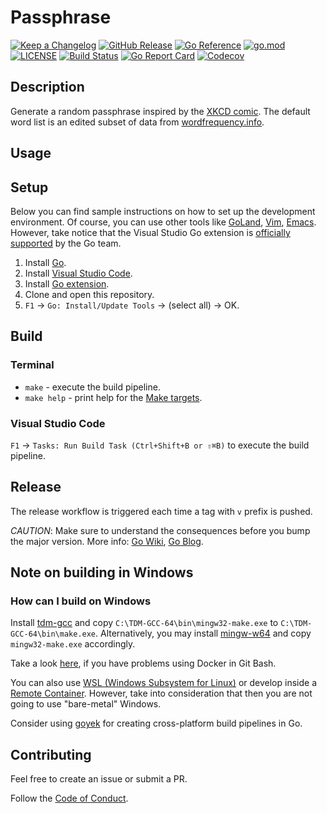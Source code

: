 # Passphrase

[![Keep a Changelog](https://img.shields.io/badge/changelog-Keep%20a%20Changelog-%23E05735)](CHANGELOG.md)
[![GitHub Release](https://img.shields.io/github/v/release/milligan22963/passphrase)](https://github.com/milligan22963/passphrase/releases)
[![Go Reference](https://pkg.go.dev/badge/github.com/asphaltbuffet/passphrase.svg)](https://pkg.go.dev/github.com/asphaltbuffet/passphrase)
[![go.mod](https://img.shields.io/github/go-mod/go-version/asphaltbuffet/passphrase)](go.mod)
[![LICENSE](https://img.shields.io/github/license/asphaltbuffet/passphrase)](LICENSE)
[![Build Status](https://img.shields.io/github/workflow/status/asphaltbuffet/passphrase/build)](https://github.com/asphaltbuffet/passphrase/actions?query=workflow%3Abuild+branch%3Amain)
[![Go Report Card](https://goreportcard.com/badge/github.com/asphaltbuffet/passphrase)](https://goreportcard.com/report/github.com/asphaltbuffet/passphrase)
[![Codecov](https://codecov.io/gh/asphaltbuffet/passphrase/branch/main/graph/badge.svg)](https://codecov.io/gh/asphaltbuffet/passphrase)

## Description

Generate a random passphrase inspired by the [XKCD comic](https://xkcd.com/936/). The default word list is an edited subset of data from [wordfrequency.info](https://www.wordfrequency.info/).

## Usage

## Setup

Below you can find sample instructions on how to set up the development environment.
Of course, you can use other tools like [GoLand](https://www.jetbrains.com/go/),
[Vim](https://github.com/fatih/vim-go), [Emacs](https://github.com/dominikh/go-mode.el).
However, take notice that the Visual Studio Go extension is
[officially supported](https://blog.golang.org/vscode-go) by the Go team.

1. Install [Go](https://golang.org/doc/install).
1. Install [Visual Studio Code](https://code.visualstudio.com/).
1. Install [Go extension](https://code.visualstudio.com/docs/languages/go).
1. Clone and open this repository.
1. `F1` -> `Go: Install/Update Tools` -> (select all) -> OK.

## Build

### Terminal

- `make` - execute the build pipeline.
- `make help` - print help for the [Make targets](Makefile).

### Visual Studio Code

`F1` → `Tasks: Run Build Task (Ctrl+Shift+B or ⇧⌘B)` to execute the build pipeline.

## Release

The release workflow is triggered each time a tag with `v` prefix is pushed.

_CAUTION_: Make sure to understand the consequences before you bump the major version.
More info: [Go Wiki](https://github.com/golang/go/wiki/Modules#releasing-modules-v2-or-higher),
[Go Blog](https://blog.golang.org/v2-go-modules).

## Note on building in Windows

### How can I build on Windows

Install [tdm-gcc](https://jmeubank.github.io/tdm-gcc/)
and copy `C:\TDM-GCC-64\bin\mingw32-make.exe`
to `C:\TDM-GCC-64\bin\make.exe`.
Alternatively, you may install [mingw-w64](http://mingw-w64.org/doku.php)
and copy `mingw32-make.exe` accordingly.

Take a look [here](https://github.com/docker-archive/toolbox/issues/673#issuecomment-355275054),
if you have problems using Docker in Git Bash.

You can also use [WSL (Windows Subsystem for Linux)](https://docs.microsoft.com/en-us/windows/wsl/install-win10)
or develop inside a [Remote Container](https://code.visualstudio.com/docs/remote/containers).
However, take into consideration that then you are not going to use "bare-metal" Windows.

Consider using [goyek](https://github.com/goyek/goyek)
for creating cross-platform build pipelines in Go.

## Contributing

Feel free to create an issue or submit a PR.

Follow the [Code of Conduct](CODE_OF_CONDUCT.md).
